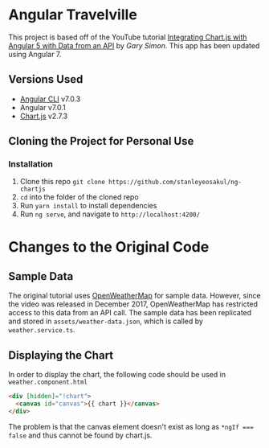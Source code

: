 # Angular Travelville
This project is based off of the YouTube tutorial [Integrating Chart.js with Angular 5 with Data from an API](https://www.youtube.com/watch?v=RTzi5DS7On4) by *Gary Simon*.  This app has been updated using Angular 7.

## Versions Used
* [Angular CLI](https://github.com/angular/angular-cli) v7.0.3
* Angular v7.0.1
* [Chart.js](https://www.chartjs.org/) v2.7.3

## Cloning the Project for Personal Use
### Installation
1. Clone this repo `git clone https://github.com/stanleyeosakul/ng-chartjs`
1. `cd` into the folder of the cloned repo
1. Run `yarn install` to install dependencies
1. Run `ng serve`, and navigate to `http://localhost:4200/`

# Changes to the Original Code
## Sample Data
The original tutorial uses [OpenWeatherMap](https://openweathermap.org/) for sample data.  However, since the video was released in December 2017, OpenWeatherMap has restricted access to this data from an API call.  The sample data has been replicated and stored in `assets/weather-data.json`, which is called by `weather.service.ts`.

## Displaying the Chart
In order to display the chart, the following code should be used in `weather.component.html`

```html
<div [hidden]="!chart">
  <canvas id="canvas">{{ chart }}</canvas>
</div>
```

The problem is that the canvas element doesn't exist as long as `*ngIf === false` and thus cannot be found by chart.js.
